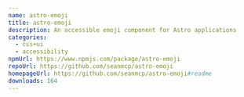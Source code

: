 ```yaml
---
name: astro-emoji
title: astro-emoji
description: An accessible emoji component for Astro applications
categories:
  - css+ui
  - accessibility
npmUrl: https://www.npmjs.com/package/astro-emoji
repoUrl: https://github.com/seanmcp/astro-emoji
homepageUrl: https://github.com/seanmcp/astro-emoji#readme
downloads: 164
---
```

